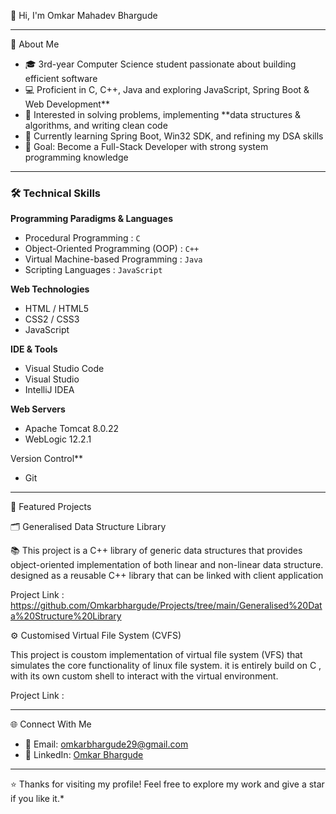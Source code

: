 👋 Hi, I'm Omkar Mahadev Bhargude

---

🚀 About Me
- 🎓 3rd-year Computer Science student passionate about building efficient software  
- 💻 Proficient in C, C++, Java and exploring JavaScript, Spring Boot & Web Development**  
- 🧩 Interested in solving problems, implementing **data structures & algorithms, and writing clean code  
- 🌱 Currently learning Spring Boot, Win32 SDK, and refining my DSA skills  
- 🎯 Goal: Become a Full-Stack Developer with strong system programming knowledge  

---

### 🛠️ Technical Skills

**Programming Paradigms & Languages**  
- Procedural Programming : `C`  
- Object-Oriented Programming (OOP) : `C++`  
- Virtual Machine-based Programming : `Java`  
- Scripting Languages : `JavaScript`

**Web Technologies**  
- HTML / HTML5  
- CSS2 / CSS3  
- JavaScript

**IDE & Tools**  
- Visual Studio Code  
- Visual Studio  
- IntelliJ IDEA

**Web Servers**  
- Apache Tomcat 8.0.22  
- WebLogic 12.2.1

Version Control**  
- Git  

---

📂 Featured Projects

🗂️ Generalised Data Structure Library

📚 This project is a C++ library of generic data structures that provides object-oriented implementation of both linear and non-linear data structure.
designed as a reusable C++ library that can be linked with client application

Project Link : https://github.com/Omkarbhargude/Projects/tree/main/Generalised%20Data%20Structure%20Library

⚙️ Customised Virtual File System (CVFS)

This project is coustom implementation of virtual file system (VFS) that simulates the core functionality of linux file system. it is entirely build on C , with its own custom shell to interact with the virtual environment.

Project Link : 



---

🌐 Connect With Me
- 📧 Email: [omkarbhargude29@gmail.com](mailto:omkarbhargude29@gmail.com)  
- 💼 LinkedIn: [Omkar Bhargude](https://www.linkedin.com/in/omkar-bhargude-609a92311/)

---

⭐️ Thanks for visiting my profile! Feel free to explore my work and give a star if you like it.*
